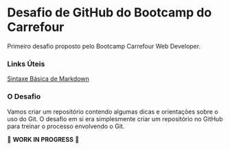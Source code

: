 # Desafio de GitHub do Bootcamp do Carrefour
Primeiro desafio proposto pelo Bootcamp Carrefour Web Developer.

### Links Úteis
[Sintaxe Básica de Markdown](https://www.markdownguide.org/basic-syntax/)

### O Desafio
Vamos criar um repositório contendo algumas dicas e orientações sobre o uso do Git.
O desafio em si era simplesmente criar um repositório no GitHub para treinar o processo envolvendo o Git.



:construction: **WORK IN PROGRESS** :construction:
